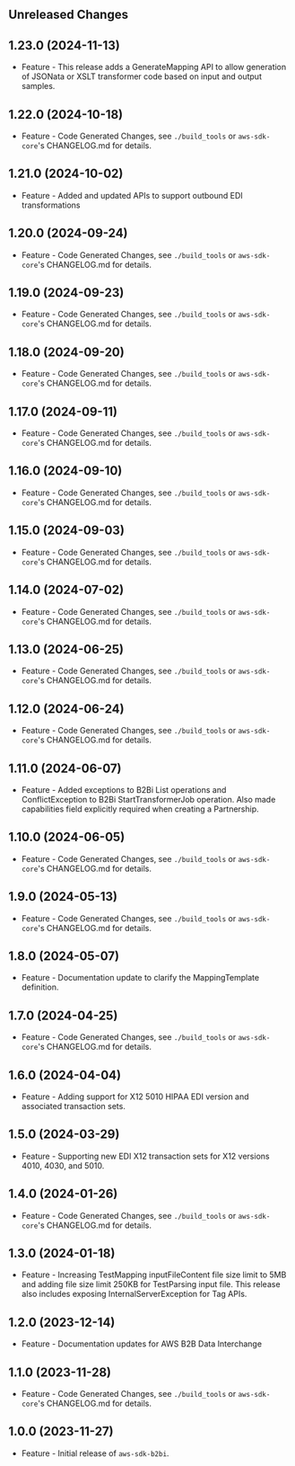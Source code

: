 Unreleased Changes
------------------

1.23.0 (2024-11-13)
------------------

* Feature - This release adds a GenerateMapping API to allow generation of JSONata or XSLT transformer code based on input and output samples.

1.22.0 (2024-10-18)
------------------

* Feature - Code Generated Changes, see `./build_tools` or `aws-sdk-core`'s CHANGELOG.md for details.

1.21.0 (2024-10-02)
------------------

* Feature - Added and updated APIs to support outbound EDI transformations

1.20.0 (2024-09-24)
------------------

* Feature - Code Generated Changes, see `./build_tools` or `aws-sdk-core`'s CHANGELOG.md for details.

1.19.0 (2024-09-23)
------------------

* Feature - Code Generated Changes, see `./build_tools` or `aws-sdk-core`'s CHANGELOG.md for details.

1.18.0 (2024-09-20)
------------------

* Feature - Code Generated Changes, see `./build_tools` or `aws-sdk-core`'s CHANGELOG.md for details.

1.17.0 (2024-09-11)
------------------

* Feature - Code Generated Changes, see `./build_tools` or `aws-sdk-core`'s CHANGELOG.md for details.

1.16.0 (2024-09-10)
------------------

* Feature - Code Generated Changes, see `./build_tools` or `aws-sdk-core`'s CHANGELOG.md for details.

1.15.0 (2024-09-03)
------------------

* Feature - Code Generated Changes, see `./build_tools` or `aws-sdk-core`'s CHANGELOG.md for details.

1.14.0 (2024-07-02)
------------------

* Feature - Code Generated Changes, see `./build_tools` or `aws-sdk-core`'s CHANGELOG.md for details.

1.13.0 (2024-06-25)
------------------

* Feature - Code Generated Changes, see `./build_tools` or `aws-sdk-core`'s CHANGELOG.md for details.

1.12.0 (2024-06-24)
------------------

* Feature - Code Generated Changes, see `./build_tools` or `aws-sdk-core`'s CHANGELOG.md for details.

1.11.0 (2024-06-07)
------------------

* Feature - Added exceptions to B2Bi List operations and ConflictException to B2Bi StartTransformerJob operation. Also made capabilities field explicitly required when creating a Partnership.

1.10.0 (2024-06-05)
------------------

* Feature - Code Generated Changes, see `./build_tools` or `aws-sdk-core`'s CHANGELOG.md for details.

1.9.0 (2024-05-13)
------------------

* Feature - Code Generated Changes, see `./build_tools` or `aws-sdk-core`'s CHANGELOG.md for details.

1.8.0 (2024-05-07)
------------------

* Feature - Documentation update to clarify the MappingTemplate definition.

1.7.0 (2024-04-25)
------------------

* Feature - Code Generated Changes, see `./build_tools` or `aws-sdk-core`'s CHANGELOG.md for details.

1.6.0 (2024-04-04)
------------------

* Feature - Adding support for X12 5010 HIPAA EDI version and associated transaction sets.

1.5.0 (2024-03-29)
------------------

* Feature - Supporting new EDI X12 transaction sets for X12 versions 4010, 4030, and 5010.

1.4.0 (2024-01-26)
------------------

* Feature - Code Generated Changes, see `./build_tools` or `aws-sdk-core`'s CHANGELOG.md for details.

1.3.0 (2024-01-18)
------------------

* Feature - Increasing TestMapping inputFileContent file size limit to 5MB and adding file size limit 250KB for TestParsing input file. This release also includes exposing InternalServerException for Tag APIs.

1.2.0 (2023-12-14)
------------------

* Feature - Documentation updates for AWS B2B Data Interchange

1.1.0 (2023-11-28)
------------------

* Feature - Code Generated Changes, see `./build_tools` or `aws-sdk-core`'s CHANGELOG.md for details.

1.0.0 (2023-11-27)
------------------

* Feature - Initial release of `aws-sdk-b2bi`.


